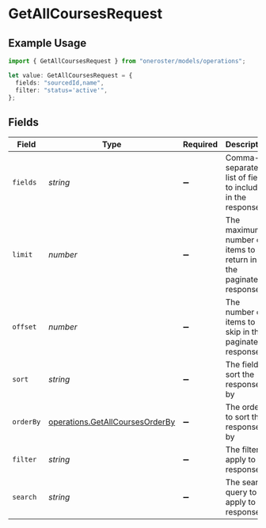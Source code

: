 # GetAllCoursesRequest

## Example Usage

```typescript
import { GetAllCoursesRequest } from "oneroster/models/operations";

let value: GetAllCoursesRequest = {
  fields: "sourcedId,name",
  filter: "status='active'",
};
```

## Fields

| Field                                                                              | Type                                                                               | Required                                                                           | Description                                                                        | Example                                                                            |
| ---------------------------------------------------------------------------------- | ---------------------------------------------------------------------------------- | ---------------------------------------------------------------------------------- | ---------------------------------------------------------------------------------- | ---------------------------------------------------------------------------------- |
| `fields`                                                                           | *string*                                                                           | :heavy_minus_sign:                                                                 | Comma-separated list of fields to include in the response                          | sourcedId,name                                                                     |
| `limit`                                                                            | *number*                                                                           | :heavy_minus_sign:                                                                 | The maximum number of items to return in the paginated response                    | 100                                                                                |
| `offset`                                                                           | *number*                                                                           | :heavy_minus_sign:                                                                 | The number of items to skip in the paginated response                              | 0                                                                                  |
| `sort`                                                                             | *string*                                                                           | :heavy_minus_sign:                                                                 | The field to sort the response by                                                  |                                                                                    |
| `orderBy`                                                                          | [operations.GetAllCoursesOrderBy](../../models/operations/getallcoursesorderby.md) | :heavy_minus_sign:                                                                 | The order to sort the response by                                                  |                                                                                    |
| `filter`                                                                           | *string*                                                                           | :heavy_minus_sign:                                                                 | The filter to apply to the response                                                | status='active'                                                                    |
| `search`                                                                           | *string*                                                                           | :heavy_minus_sign:                                                                 | The search query to apply to the response                                          |                                                                                    |